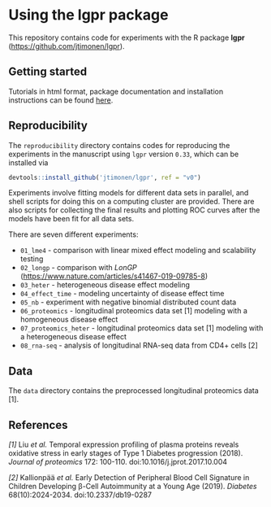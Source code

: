 # Using the lgpr package
This repository contains code for experiments with the R package **lgpr** (https://github.com/jtimonen/lgpr). 

## Getting started
Tutorials in html format, package documentation and installation instructions can be found [here](https://jtimonen.github.io/lgpr-usage/).

## Reproducibility
The `reproducibility` directory contains codes for reproducing the experiments in the manuscript using `lgpr` version `0.33`, which can be installed via

```r
devtools::install_github('jtimonen/lgpr', ref = "v0")
```

Experiments involve fitting models for different data sets in parallel, and shell scripts for doing this on a computing cluster are provided. There are also scripts for collecting the final results and plotting ROC curves after the models have been fit for all data sets.

There are seven different experiments:

* `01_lme4` - comparison with linear mixed effect modeling and scalability testing
* `02_longp` - comparison with *LonGP* (https://www.nature.com/articles/s41467-019-09785-8)
* `03_heter` - heterogeneous disease effect modeling
* `04_effect_time` - modeling uncertainty of disease effect time
* `05_nb` - experiment with negative binomial distributed count data
* `06_proteomics` - longitudinal proteomics data set [1] modeling with a homogeneous disease effect
* `07_proteomics_heter` - longitudinal proteomics data set [1] modeling with a heterogeneous disease effect
* `08_rna-seq` - analysis of longitudinal RNA-seq data from CD4+ cells [2]

## Data
The `data` directory contains the preprocessed longitudinal proteomics data [1].

## References 

*[1]* Liu *et al.* Temporal expression profiling of plasma proteins reveals oxidative stress in early stages of Type 1 Diabetes progression (2018). *Journal of proteomics* 172: 100-110. doi:10.1016/j.jprot.2017.10.004

*[2]* Kallionpää *et al.* Early Detection of Peripheral Blood Cell Signature in Children Developing β-Cell Autoimmunity at a Young Age (2019). *Diabetes*  68(10):2024-2034. doi:10.2337/db19-0287
